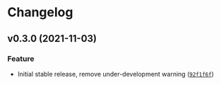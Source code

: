 # Changelog

<!--next-version-placeholder-->

## v0.3.0 (2021-11-03)
### Feature
* Initial stable release, remove under-development warning ([`92f1f6f`](https://github.com/vdmit11/sentinel-value/commit/92f1f6f5ad81bd26af4c29c861608f8ffcccc814))
